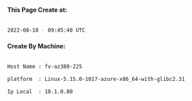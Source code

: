 
   
#### This Page Create at:

```bash

2022-08-18 - 09:45:40 UTC

```

#### Create By Machine:

```bash

Host Name : fv-az380-225

platform  : Linux-5.15.0-1017-azure-x86_64-with-glibc2.31

Ip Local  : 10.1.0.80

```

